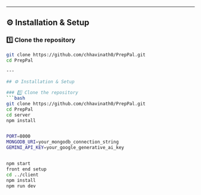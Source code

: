 
---

## ⚙️ Installation & Setup

### 1️⃣ Clone the repository
```bash
git clone https://github.com/chhavinath0/PrepPal.git
cd PrepPal

---

## ⚙️ Installation & Setup

### 1️⃣ Clone the repository
```bash
git clone https://github.com/chhavinath0/PrepPal.git
cd PrepPal
cd server
npm install


PORT=8000
MONGODB_URI=your_mongodb_connection_string
GEMINI_API_KEY=your_google_generative_ai_key


npm start
front end setup
cd ../client
npm install
npm run dev
